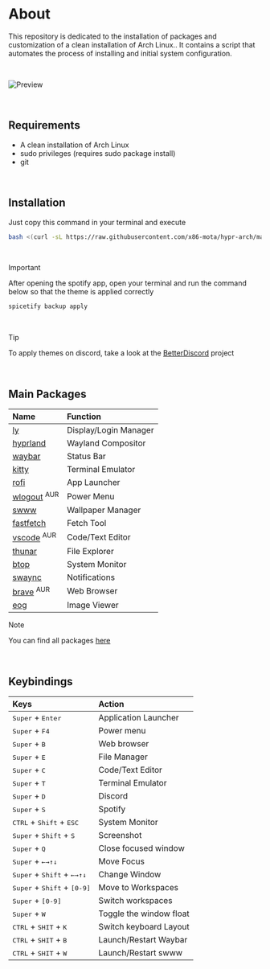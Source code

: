 # About
This repository is dedicated to the installation of packages and customization of a clean installation of Arch Linux.. It contains a script that automates the process of installing and initial system configuration.

<br>

![Preview](https://github.com/x86-mota/hyrp-arch/blob/main/preview.png)

<br>

## Requirements
- A clean installation of Arch Linux
- sudo privileges (requires sudo package install)
- git

<br>

## Installation
Just copy this command in your terminal and execute
```bash
bash <(curl -sL https://raw.githubusercontent.com/x86-mota/hypr-arch/main/setup.sh)
```
<br>

> [!IMPORTANT]
> After opening the spotify app, open your terminal and run the command below so that the theme is applied correctly
```bash
spicetify backup apply
```
<br>

> [!TIP]
> To apply themes on discord, take a look at the [BetterDiscord](https://betterdiscord.app/) project

<br>

## Main Packages

|   Name                                                                                    | Function              |
|   :--------                                                                               |:----------            |
|   [ly](https://github.com/fairyglade/ly)                                                  | Display/Login Manager |
|   [hyprland](https://hyprland.org/)                                                       | Wayland Compositor    |
|   [waybar](https://github.com/Alexays/Waybar)                                             | Status Bar            |
|   [kitty](https://sw.kovidgoyal.net/kitty/)                                               | Terminal Emulator     |
|   [rofi](https://github.com/davatorium/rofi)                                              | App Launcher          |
|   [wlogout](https://github.com/ArtsyMacaw/wlogout) <sup>AUR</sup>                         | Power Menu            |
|   [swww](https://github.com/LGFae/swww)                                                   | Wallpaper Manager     |
|   [fastfetch](https://github.com/fastfetch-cli/fastfetch)                                 | Fetch Tool            |
|   [vscode](https://aur.archlinux.org/packages/visual-studio-code-bin) <sup>AUR</sup>      | Code/Text Editor      |
|   [thunar](https://docs.xfce.org/xfce/thunar/start)                                       | File Explorer         |
|   [btop](https://github.com/aristocratos/btop)                                            | System Monitor        |
|   [swaync](https://github.com/ErikReider/SwayNotificationCenter)                          | Notifications         |
|   [brave](https://aur.archlinux.org/packages/brave-bin) <sup>AUR</sup>                    | Web Browser           |
|   [eog](https://wiki.gnome.org/Apps/EyeOfGnome)                                           | Image Viewer          |

> [!NOTE]
> You can find all packages [here](https://github.com/x86-mota/hyrp-arch/blob/main/install/02-packages.sh)

<br>

## Keybindings

| Keys                                                                                              | Action                    |
| :---                                                                                              | :---                      |
| <kbd>Super</kbd>  +   <kbd>Enter</kbd>                                                            | Application Launcher      |
| <kbd>Super</kbd>  +   <kbd>F4</kbd>                                                               | Power menu                |
| <kbd>Super</kbd>  +   <kbd>B</kbd>                                                                | Web browser               |
| <kbd>Super</kbd>  +   <kbd>E</kbd>                                                                | File Manager              |
| <kbd>Super</kbd>  +   <kbd>C</kbd>                                                                | Code/Text Editor          |
| <kbd>Super</kbd>  +   <kbd>T</kbd>                                                                | Terminal Emulator         |
| <kbd>Super</kbd>  +   <kbd>D</kbd>                                                                | Discord                   |
| <kbd>Super</kbd>  +   <kbd>S</kbd>                                                                | Spotify                   |
| <kbd>CTRL</kbd>   +   <kbd>Shift</kbd>    +   <kbd>ESC</kbd>                                      | System Monitor            |
| <kbd>Super</kbd>  +   <kbd>Shift</kbd>    +   <kbd>S</kbd>                                        | Screenshot                |
| <kbd>Super</kbd>  +   <kbd>Q</kbd>                                                                | Close focused window      |
| <kbd>Super</kbd>  +   <kbd>←</kbd><kbd>→</kbd><kbd>↑</kbd><kbd>↓</kbd>                            | Move Focus                |
| <kbd>Super</kbd>  +   <kbd>Shift</kbd>    +   <kbd>←</kbd><kbd>→</kbd><kbd>↑</kbd><kbd>↓</kbd>    | Change Window             |
| <kbd>Super</kbd>  +   <kbd>Shift</kbd>    +   <kbd>[0-9]</kbd>                                    | Move to Workspaces        |
| <kbd>Super</kbd>  +   <kbd>[0-9]</kbd>                                                            | Switch workspaces         |
| <kbd>Super</kbd>  +   <kbd>W</kbd>                                                                | Toggle the window float   |
| <kbd>CTRL</kbd>   +   <kbd>SHIT</kbd>     +     <kbd>K</kbd>                                      | Switch keyboard Layout    |
| <kbd>CTRL</kbd>   +   <kbd>SHIT</kbd>     +     <kbd>B</kbd>                                      | Launch/Restart Waybar     |
| <kbd>CTRL</kbd>   +   <kbd>SHIT</kbd>     +     <kbd>W</kbd>                                      | Launch/Restart swww       |

<br>